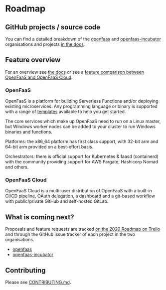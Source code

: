 # Roadmap

## GitHub projects / source code 

You can find a detailed breakdown of the [openfaas](https://github.com/openfaas/) and [openfaas-incubator](https://github.com/openfaas-incubator/) organisations and projects [in the docs](https://docs.openfaas.com/contributing/get-started/).

## Feature overview

For an overview see [the docs](https://docs.openfaas.com/) or see a [feature comparison between OpenFaaS and OpenFaaS Cloud](https://docs.openfaas.com/openfaas-cloud/intro/).

### OpenFaaS

OpenFaaS is a platform for building Serverless Functions and/or deploying existing microservices. Any programming language or binary is supported with a range of [templates](https://github.com/openfaas/templates) available to help you get started.

The core services which make up OpenFaaS need to run on a Linux master, but Windows worker nodes can be added to your cluster to run Windows binaries and functions.

Platforms: the x86_64 platform has first class support, with 32-bit arm and 64-bit arm provided on a best-effort basis.

Orchestrators: there is official support for Kubernetes & faasd (containerd) with the community providing support for AWS Fargate, Hashicorp Nomad and others.

### OpenFaaS Cloud

OpenFaaS Cloud is a multi-user distribution of OpenFaaS with a built-in CI/CD pipeline, OAuth delegation, a dashboard and a git-based workflow with public/private GitHub and self-hosted GitLab.

## What is coming next?

Proposals and feature requests are tracked [on the 2020 Roadmap on Trello](https://trello.com/invite/b/5OpMyrBP/ade103a10ae1e38eb5d3eee7955260a9/2020-openfaas-roadmap) and through the GitHub issue tracker of each project in the two organisations.

* [openfaas](https://github.com/openfaas/)
* [openfaas-incubator](https://github.com/openfaas-incubator/)

## Contributing

Please see [CONTRIBUTING.md](https://github.com/openfaas/faas/blob/master/CONTRIBUTING.md).
